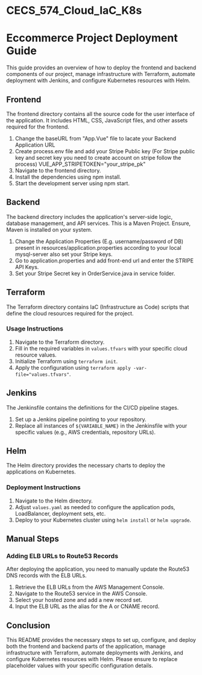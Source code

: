 # CECS_574_Cloud_IaC_K8s

# Eccommerce Project Deployment Guide

This guide provides an overview of how to deploy the frontend and backend components of our project, manage infrastructure with Terraform, automate deployment with Jenkins, and configure Kubernetes resources with Helm.

## Frontend

The frontend directory contains all the source code for the user interface of the application. It includes HTML, CSS, JavaScript files, and other assets required for the frontend.
1. Change the baseURL from "App.Vue" file to lacate your Backend Application URL
2. Create process.env file and add your Stripe Public key (For Stripe public key and secret key you need to create account on stripe follow the process)
VUE_APP_STRIPETOKEN="your_stripe_pk"
3. Navigate to the frontend directory.
4. Install the dependencies using npm install.
5. Start the development server using npm start.


## Backend
The backend directory includes the application's server-side logic, database management, and API services.
This is a Maven Project. Ensure, Maven is installed on your system.
1. Change the Application Properties (E.g. username/password of DB) present in resources/application.properties according to your local mysql-server also set your Stripe keys.
2. Go to application.properties and add front-end url and enter the STRIPE API Keys.
3. Set your Stripe Secret key in OrderService.java in service folder.

## Terraform

The Terraform directory contains IaC (Infrastructure as Code) scripts that define the cloud resources required for the project.

### Usage Instructions

1. Navigate to the Terraform directory.
2. Fill in the required variables in `values.tfvars` with your specific cloud resource values.
3. Initialize Terraform using `terraform init`.
4. Apply the configuration using `terraform apply -var-file="values.tfvars"`.

## Jenkins

The Jenkinsfile contains the definitions for the CI/CD pipeline stages.

1. Set up a Jenkins pipeline pointing to your repository.
2. Replace all instances of `${VARIABLE_NAME}` in the Jenkinsfile with your specific values (e.g., AWS credentials, repository URLs).

## Helm

The Helm directory provides the necessary charts to deploy the applications on Kubernetes.

### Deployment Instructions

1. Navigate to the Helm directory.
2. Adjust `values.yaml` as needed to configure the application pods, LoadBalancer, deployment sets, etc.
3. Deploy to your Kubernetes cluster using `helm install` or `helm upgrade`.

## Manual Steps

### Adding ELB URLs to Route53 Records

After deploying the application, you need to manually update the Route53 DNS records with the ELB URLs.

1. Retrieve the ELB URLs from the AWS Management Console.
2. Navigate to the Route53 service in the AWS Console.
3. Select your hosted zone and add a new record set.
4. Input the ELB URL as the alias for the A or CNAME record.

## Conclusion

This README provides the necessary steps to set up, configure, and deploy both the frontend and backend parts of the application, manage infrastructure with Terraform, automate deployments with Jenkins, and configure Kubernetes resources with Helm. Please ensure to replace placeholder values with your specific configuration details.
